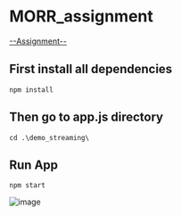 # MORR_assignment

[--Assignment--](https://docs.google.com/document/d/1fIvF_rTsOg5crDgxDixY0eDspzwQYvCMP8HY3TQdG4g/edit)

## First install all dependencies
```npm install```

## Then go to app.js directory
```cd .\demo_streaming\```

## Run App
```npm start```


![image](https://user-images.githubusercontent.com/44037733/121042923-ca3cb300-c7d1-11eb-8a94-991ba3183a7e.png)

